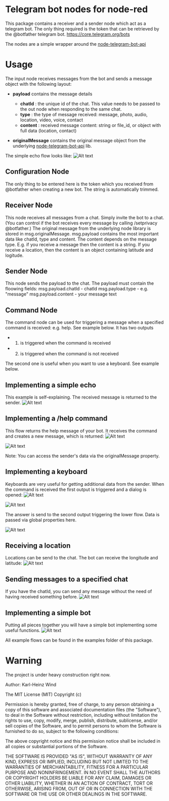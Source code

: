 # Telegram bot nodes for node-red

This package contains a receiver and a sender node which act as a telegram bot.
The only thing required is the token that can be retrieved by the @botfather telegram bot.
https://core.telegram.org/bots

The nodes are a simple wrapper around the  [node-telegram-bot-api](https://github.com/yagop/node-telegram-bot-api)

# Usage
The input node receives messages from the bot and sends a message object with the following layout:
- **payload** contains the message details
  - **chatId**  : the unique id of the chat. This value needs to be passed to the out node when responding to the same chat.
  - **type**    : the type of message received: message, photo, audio, location, video, voice, contact
  - **content** : received message content: string or file_id, or object with full data (location, contact)

- **originalMessage** contains the original message object from the underlying [node-telegram-bot-api](https://github.com/yagop/node-telegram-bot-api) lib.


The simple echo flow looks like:
![Alt text](images/TelegramBotEcho.png?raw=true "Echo Flow")


## Configuration Node
The only thing to be entered here is the token which you received from @botfather when creating a new bot.
The string is automatically trimmed.

## Receiver Node
This node receives all messages from a chat. Simply invite the bot to a chat. 
(You can control if the bot receives every message by calling /setprivacy @botfather.)
The original message from the underlying node library is stored in msg.originalMessage.
msg.payload contains the most important data like chatId, type and content. The content depends
on the message type. E.g. if you receive a message then the content is a string. If you receive a location,
then the content is an object containing latitude and logitude. 

## Sender Node
This node sends the payload to the chat. The payload must contain the floowing fields:
msg.payload.chatId  - chatId
msg.payload.type    - e.g. "message"
msg.payload.content - your message text

## Command Node
The command node can be used for triggering a message when a specified command is received: e.g. help.
See example below.
It has two outputs
- 1. is triggered when the command is received
- 2. is triggered when the command is not received

The second one is useful when you want to use a keyboard. 
See example below.


## Implementing a simple echo 
This example is self-explaining. The received message is returned to the sender.
![Alt text](images/TelegramBotEcho.png?raw=true "Echo Flow")


## Implementing a /help command
This flow returns the help message of your bot. It receives the command and creates a new message, which is returned:
![Alt text](images/TelegramBotHelp.png?raw=true "Help Command Flow")

![Alt text](images/TelegramBotHelp2.png?raw=true "Help Function")

Note: You can access the sender's data via the originalMessage property.


## Implementing a keyboard
Keyboards are very useful for getting additional data from the sender.
When the command is received the first output is triggered and a dialog is opened:
![Alt text](images/TelegramBotConfirmationMessage.png?raw=true "Keyboard Flow")

![Alt text](images/TelegramBotConfirmationMessage2.png?raw=true "Keyboard Function 1")

The answer is send to the second output triggering the lower flow. Data is passed via global properties here.

![Alt text](images/TelegramBotConfirmationMessage3.png?raw=true "Keyboard Function 2")

 
## Receiving a location
Locations can be send to the chat. The bot can receive the longitude and latitude:
![Alt text](images/TelegramBotLocation.png?raw=true "Location Function")


 ## Sending messages to a specified chat 
If you have the chatId, you can send any message without the need of having received something before.
![Alt text](images/TelegramBotSendToChat.png?raw=true "Sending a message")


## Implementing a simple bot 
Putting all pieces together you will have a simple bot implementing some useful functions.
![Alt text](images/TelegramBotExample.png?raw=true "Bot example")

All example flows can be found in the examples folder of this package. 

# Warning
The project is under heavy construction right now.

Author: Karl-Heinz Wind

The MIT License (MIT)
Copyright (c) <year> <copyright holders>

Permission is hereby granted, free of charge, to any person obtaining a copy of this software and associated documentation files (the "Software"), to deal in the Software without restriction, including without limitation the rights to use, copy, modify, merge, publish, distribute, sublicense, and/or sell copies of the Software, and to permit persons to whom the Software is furnished to do so, subject to the following conditions:

The above copyright notice and this permission notice shall be included in all copies or substantial portions of the Software.

THE SOFTWARE IS PROVIDED "AS IS", WITHOUT WARRANTY OF ANY KIND, EXPRESS OR IMPLIED, INCLUDING BUT NOT LIMITED TO THE WARRANTIES OF MERCHANTABILITY, FITNESS FOR A PARTICULAR PURPOSE AND NONINFRINGEMENT. IN NO EVENT SHALL THE AUTHORS OR COPYRIGHT HOLDERS BE LIABLE FOR ANY CLAIM, DAMAGES OR OTHER LIABILITY, WHETHER IN AN ACTION OF CONTRACT, TORT OR OTHERWISE, ARISING FROM, OUT OF OR IN CONNECTION WITH THE SOFTWARE OR THE USE OR OTHER DEALINGS IN THE SOFTWARE.